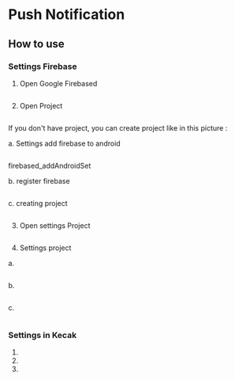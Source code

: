 # Push Notification

## How to use

### Settings Firebase

1. Open Google Firebased

<img src="https://raw.githubusercontent.com/kinnara-digital-studio/kecak-workflow/master/docs/assets/.png" alt="" />


2. Open Project

<img src="https://raw.githubusercontent.com/kinnara-digital-studio/kecak-workflow/master/docs/assets/.png" alt="" />


If you don't have project, you can create project like in this picture :

a. Settings add firebase to android

<img src="https://raw.githubusercontent.com/kinnara-digital-studio/kecak-workflow/master/docs/assets/.png" alt="" />

firebased_addAndroidSet

b. register firebase

<img src="https://raw.githubusercontent.com/kinnara-digital-studio/kecak-workflow/master/docs/assets/.png" alt="" />

c. creating project

<img src="https://raw.githubusercontent.com/kinnara-digital-studio/kecak-workflow/master/docs/assets/.png" alt="" />

3. Open settings Project

<img src="https://raw.githubusercontent.com/kinnara-digital-studio/kecak-workflow/master/docs/assets/.png" alt="" />

4. Settings project

a.

<img src="https://raw.githubusercontent.com/kinnara-digital-studio/kecak-workflow/master/docs/assets/.png" alt="" />

b.

<img src="https://raw.githubusercontent.com/kinnara-digital-studio/kecak-workflow/master/docs/assets/.png" alt="" />

c.

<img src="https://raw.githubusercontent.com/kinnara-digital-studio/kecak-workflow/master/docs/assets/.png" alt="" />


### Settings in Kecak

1. 
2.
3.


